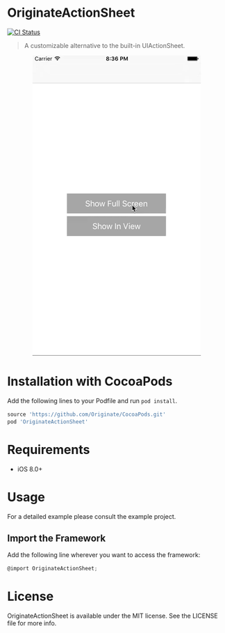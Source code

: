 # OriginateActionSheet
[![CI Status](http://img.shields.io/travis/Originate/OriginateActionSheet.svg?style=flat)](https://travis-ci.org/Originate/OriginateActionSheet)

> A customizable alternative to the built-in UIActionSheet.

<div align="center">
    <img src="Example/Example.gif" alt="GIF" />
</div>

# Installation with CocoaPods
Add the following lines to your Podfile and run `pod install`.

```ruby
source 'https://github.com/Originate/CocoaPods.git'
pod 'OriginateActionSheet'
```

# Requirements
- iOS 8.0+

# Usage

For a detailed example please consult the example project.

## Import the Framework

Add the following line wherever you want to access the framework:
```objective-c
@import OriginateActionSheet;
```

# License
OriginateActionSheet is available under the MIT license. See the LICENSE file for more info.
